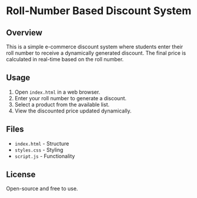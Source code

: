 # Roll-Number Based Discount System

## Overview
This is a simple e-commerce discount system where students enter their roll number to receive a dynamically generated discount. The final price is calculated in real-time based on the roll number.

## Usage
1. Open `index.html` in a web browser.
2. Enter your roll number to generate a discount.
3. Select a product from the available list.
4. View the discounted price updated dynamically.

## Files
- `index.html` - Structure
- `styles.css` - Styling
- `script.js` - Functionality

## License
Open-source and free to use.